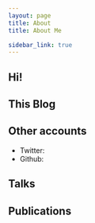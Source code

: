 ```yaml
---
layout: page
title: About
title: About Me

sidebar_link: true
---
```


## Hi! 


## This Blog



## Other accounts

- Twitter: 
- Github: 


## Talks


## Publications



